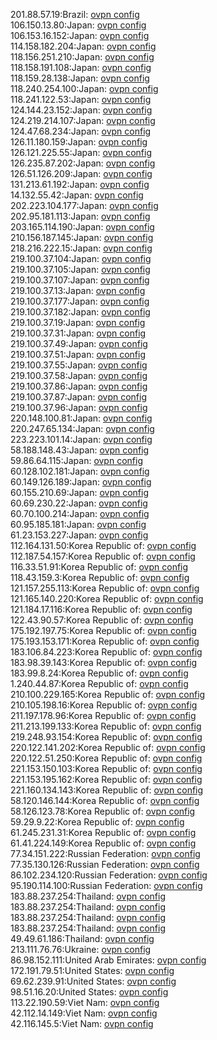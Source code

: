 201.88.57.19:Brazil: [ovpn config](vpn/201_88_57_19.ovpn)  
106.150.13.80:Japan: [ovpn config](vpn/106_150_13_80.ovpn)  
106.153.16.152:Japan: [ovpn config](vpn/106_153_16_152.ovpn)  
114.158.182.204:Japan: [ovpn config](vpn/114_158_182_204.ovpn)  
118.156.251.210:Japan: [ovpn config](vpn/118_156_251_210.ovpn)  
118.158.191.108:Japan: [ovpn config](vpn/118_158_191_108.ovpn)  
118.159.28.138:Japan: [ovpn config](vpn/118_159_28_138.ovpn)  
118.240.254.100:Japan: [ovpn config](vpn/118_240_254_100.ovpn)  
118.241.122.53:Japan: [ovpn config](vpn/118_241_122_53.ovpn)  
124.144.23.152:Japan: [ovpn config](vpn/124_144_23_152.ovpn)  
124.219.214.107:Japan: [ovpn config](vpn/124_219_214_107.ovpn)  
124.47.68.234:Japan: [ovpn config](vpn/124_47_68_234.ovpn)  
126.11.180.159:Japan: [ovpn config](vpn/126_11_180_159.ovpn)  
126.121.225.55:Japan: [ovpn config](vpn/126_121_225_55.ovpn)  
126.235.87.202:Japan: [ovpn config](vpn/126_235_87_202.ovpn)  
126.51.126.209:Japan: [ovpn config](vpn/126_51_126_209.ovpn)  
131.213.61.192:Japan: [ovpn config](vpn/131_213_61_192.ovpn)  
14.132.55.42:Japan: [ovpn config](vpn/14_132_55_42.ovpn)  
202.223.104.177:Japan: [ovpn config](vpn/202_223_104_177.ovpn)  
202.95.181.113:Japan: [ovpn config](vpn/202_95_181_113.ovpn)  
203.165.114.190:Japan: [ovpn config](vpn/203_165_114_190.ovpn)  
210.156.187.145:Japan: [ovpn config](vpn/210_156_187_145.ovpn)  
218.216.222.15:Japan: [ovpn config](vpn/218_216_222_15.ovpn)  
219.100.37.104:Japan: [ovpn config](vpn/219_100_37_104.ovpn)  
219.100.37.105:Japan: [ovpn config](vpn/219_100_37_105.ovpn)  
219.100.37.107:Japan: [ovpn config](vpn/219_100_37_107.ovpn)  
219.100.37.13:Japan: [ovpn config](vpn/219_100_37_13.ovpn)  
219.100.37.177:Japan: [ovpn config](vpn/219_100_37_177.ovpn)  
219.100.37.182:Japan: [ovpn config](vpn/219_100_37_182.ovpn)  
219.100.37.19:Japan: [ovpn config](vpn/219_100_37_19.ovpn)  
219.100.37.31:Japan: [ovpn config](vpn/219_100_37_31.ovpn)  
219.100.37.49:Japan: [ovpn config](vpn/219_100_37_49.ovpn)  
219.100.37.51:Japan: [ovpn config](vpn/219_100_37_51.ovpn)  
219.100.37.55:Japan: [ovpn config](vpn/219_100_37_55.ovpn)  
219.100.37.58:Japan: [ovpn config](vpn/219_100_37_58.ovpn)  
219.100.37.86:Japan: [ovpn config](vpn/219_100_37_86.ovpn)  
219.100.37.87:Japan: [ovpn config](vpn/219_100_37_87.ovpn)  
219.100.37.96:Japan: [ovpn config](vpn/219_100_37_96.ovpn)  
220.148.100.81:Japan: [ovpn config](vpn/220_148_100_81.ovpn)  
220.247.65.134:Japan: [ovpn config](vpn/220_247_65_134.ovpn)  
223.223.101.14:Japan: [ovpn config](vpn/223_223_101_14.ovpn)  
58.188.148.43:Japan: [ovpn config](vpn/58_188_148_43.ovpn)  
59.86.64.115:Japan: [ovpn config](vpn/59_86_64_115.ovpn)  
60.128.102.181:Japan: [ovpn config](vpn/60_128_102_181.ovpn)  
60.149.126.189:Japan: [ovpn config](vpn/60_149_126_189.ovpn)  
60.155.210.69:Japan: [ovpn config](vpn/60_155_210_69.ovpn)  
60.69.230.22:Japan: [ovpn config](vpn/60_69_230_22.ovpn)  
60.70.100.214:Japan: [ovpn config](vpn/60_70_100_214.ovpn)  
60.95.185.181:Japan: [ovpn config](vpn/60_95_185_181.ovpn)  
61.23.153.227:Japan: [ovpn config](vpn/61_23_153_227.ovpn)  
112.164.131.50:Korea Republic of: [ovpn config](vpn/112_164_131_50.ovpn)  
112.187.54.157:Korea Republic of: [ovpn config](vpn/112_187_54_157.ovpn)  
116.33.51.91:Korea Republic of: [ovpn config](vpn/116_33_51_91.ovpn)  
118.43.159.3:Korea Republic of: [ovpn config](vpn/118_43_159_3.ovpn)  
121.157.255.113:Korea Republic of: [ovpn config](vpn/121_157_255_113.ovpn)  
121.165.140.220:Korea Republic of: [ovpn config](vpn/121_165_140_220.ovpn)  
121.184.17.116:Korea Republic of: [ovpn config](vpn/121_184_17_116.ovpn)  
122.43.90.57:Korea Republic of: [ovpn config](vpn/122_43_90_57.ovpn)  
175.192.197.75:Korea Republic of: [ovpn config](vpn/175_192_197_75.ovpn)  
175.193.153.171:Korea Republic of: [ovpn config](vpn/175_193_153_171.ovpn)  
183.106.84.223:Korea Republic of: [ovpn config](vpn/183_106_84_223.ovpn)  
183.98.39.143:Korea Republic of: [ovpn config](vpn/183_98_39_143.ovpn)  
183.99.8.24:Korea Republic of: [ovpn config](vpn/183_99_8_24.ovpn)  
1.240.44.87:Korea Republic of: [ovpn config](vpn/1_240_44_87.ovpn)  
210.100.229.165:Korea Republic of: [ovpn config](vpn/210_100_229_165.ovpn)  
210.105.198.16:Korea Republic of: [ovpn config](vpn/210_105_198_16.ovpn)  
211.197.178.96:Korea Republic of: [ovpn config](vpn/211_197_178_96.ovpn)  
211.213.199.133:Korea Republic of: [ovpn config](vpn/211_213_199_133.ovpn)  
219.248.93.154:Korea Republic of: [ovpn config](vpn/219_248_93_154.ovpn)  
220.122.141.202:Korea Republic of: [ovpn config](vpn/220_122_141_202.ovpn)  
220.122.51.250:Korea Republic of: [ovpn config](vpn/220_122_51_250.ovpn)  
221.153.150.103:Korea Republic of: [ovpn config](vpn/221_153_150_103.ovpn)  
221.153.195.162:Korea Republic of: [ovpn config](vpn/221_153_195_162.ovpn)  
221.160.134.143:Korea Republic of: [ovpn config](vpn/221_160_134_143.ovpn)  
58.120.146.144:Korea Republic of: [ovpn config](vpn/58_120_146_144.ovpn)  
58.126.123.78:Korea Republic of: [ovpn config](vpn/58_126_123_78.ovpn)  
59.29.9.22:Korea Republic of: [ovpn config](vpn/59_29_9_22.ovpn)  
61.245.231.31:Korea Republic of: [ovpn config](vpn/61_245_231_31.ovpn)  
61.41.224.149:Korea Republic of: [ovpn config](vpn/61_41_224_149.ovpn)  
77.34.151.222:Russian Federation: [ovpn config](vpn/77_34_151_222.ovpn)  
77.35.130.126:Russian Federation: [ovpn config](vpn/77_35_130_126.ovpn)  
86.102.234.120:Russian Federation: [ovpn config](vpn/86_102_234_120.ovpn)  
95.190.114.100:Russian Federation: [ovpn config](vpn/95_190_114_100.ovpn)  
183.88.237.254:Thailand: [ovpn config](vpn/183_88_237_254.ovpn)  
183.88.237.254:Thailand: [ovpn config](vpn/183_88_237_254.ovpn)  
183.88.237.254:Thailand: [ovpn config](vpn/183_88_237_254.ovpn)  
183.88.237.254:Thailand: [ovpn config](vpn/183_88_237_254.ovpn)  
49.49.61.186:Thailand: [ovpn config](vpn/49_49_61_186.ovpn)  
213.111.76.76:Ukraine: [ovpn config](vpn/213_111_76_76.ovpn)  
86.98.152.111:United Arab Emirates: [ovpn config](vpn/86_98_152_111.ovpn)  
172.191.79.51:United States: [ovpn config](vpn/172_191_79_51.ovpn)  
69.62.239.91:United States: [ovpn config](vpn/69_62_239_91.ovpn)  
98.51.16.20:United States: [ovpn config](vpn/98_51_16_20.ovpn)  
113.22.190.59:Viet Nam: [ovpn config](vpn/113_22_190_59.ovpn)  
42.112.14.149:Viet Nam: [ovpn config](vpn/42_112_14_149.ovpn)  
42.116.145.5:Viet Nam: [ovpn config](vpn/42_116_145_5.ovpn)  
